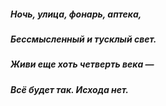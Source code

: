 ##### Ночь, улица, фонарь, аптека,
##### Бессмысленный и тусклый свет.
##### Живи еще хоть четверть века —
##### Всё будет так. Исхода нет.